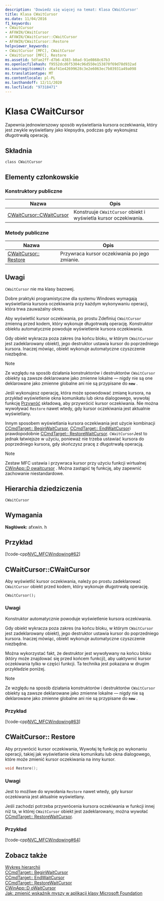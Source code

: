 ```yaml
---
description: 'Dowiedz się więcej na temat: Klasa CWaitCursor'
title: Klasa CWaitCursor
ms.date: 11/04/2016
f1_keywords:
- CWaitCursor
- AFXWIN/CWaitCursor
- AFXWIN/CWaitCursor::CWaitCursor
- AFXWIN/CWaitCursor::Restore
helpviewer_keywords:
- CWaitCursor [MFC], CWaitCursor
- CWaitCursor [MFC], Restore
ms.assetid: 5dfae2ff-d7b6-4383-b0ad-91e0868c67b3
ms.openlocfilehash: f9552dcd6f5304c96d550e153870f69d78d932ad
ms.sourcegitcommit: d6af41e42699628c3e2e6063ec7b03931a49a098
ms.translationtype: MT
ms.contentlocale: pl-PL
ms.lasthandoff: 12/11/2020
ms.locfileid: "97318471"
---
```

# <a name="cwaitcursor-class"></a>Klasa CWaitCursor

Zapewnia jednowierszowy sposób wyświetlania kursora oczekiwania, który jest zwykle wyświetlany jako klepsydra, podczas gdy wykonujesz długotrwałą operację.

## <a name="syntax"></a>Składnia

```
class CWaitCursor
```

## <a name="members"></a>Elementy członkowskie

### <a name="public-constructors"></a>Konstruktory publiczne

|Nazwa|Opis|
|----------|-----------------|
|[CWaitCursor::CWaitCursor](#cwaitcursor)|Konstruuje `CWaitCursor` obiekt i wyświetla kursor oczekiwania.|

### <a name="public-methods"></a>Metody publiczne

|Nazwa|Opis|
|----------|-----------------|
|[CWaitCursor:: Restore](#restore)|Przywraca kursor oczekiwania po jego zmianie.|

## <a name="remarks"></a>Uwagi

`CWaitCursor` nie ma klasy bazowej.

Dobre praktyki programistyczne dla systemu Windows wymagają wyświetlania kursora oczekiwania przy każdym wykonywaniu operacji, która trwa zauważalny okres.

Aby wyświetlić kursor oczekiwania, po prostu Zdefiniuj `CWaitCursor` zmienną przed kodem, który wykonuje długotrwałą operację. Konstruktor obiektu automatycznie powoduje wyświetlenie kursora oczekiwania.

Gdy obiekt wykracza poza zakres (na końcu bloku, w którym `CWaitCursor` jest zadeklarowany obiekt), jego destruktor ustawia kursor do poprzedniego kursora. Inaczej mówiąc, obiekt wykonuje automatyczne czyszczenie niezbędne.

> [!NOTE]
> Ze względu na sposób działania konstruktorów i destruktorów `CWaitCursor` obiekty są zawsze deklarowane jako zmienne lokalne — nigdy nie są one deklarowane jako zmienne globalne ani nie są przypisane do **`new`** .

Jeśli wykonujesz operację, która może spowodować zmianę kursora, na przykład wyświetlenie okna komunikatu lub okna dialogowego, wywołaj funkcję [Przywróć](#restore) składową, aby przywrócić kursor oczekiwania. Nie można wywoływać `Restore` nawet wtedy, gdy kursor oczekiwania jest aktualnie wyświetlany.

Innym sposobem wyświetlania kursora oczekiwania jest użycie kombinacji [CCmdTarget:: BeginWaitCursor](../../mfc/reference/ccmdtarget-class.md#beginwaitcursor), [CCmdTarget:: EndWaitCursor](../../mfc/reference/ccmdtarget-class.md#endwaitcursor)i prawdopodobnie [CCmdTarget:: RestoreWaitCursor](../../mfc/reference/ccmdtarget-class.md#restorewaitcursor). `CWaitCursor`Jest to jednak łatwiejsze w użyciu, ponieważ nie trzeba ustawiać kursora do poprzedniego kursora, gdy skończysz pracę z długotrwałą operacją.

> [!NOTE]
> Zestaw MFC ustawia i przywraca kursor przy użyciu funkcji wirtualnej [CWinApp::D owaitcursor](../../mfc/reference/cwinapp-class.md#dowaitcursor) . Można zastąpić tę funkcję, aby zapewnić zachowanie niestandardowe.

## <a name="inheritance-hierarchy"></a>Hierarchia dziedziczenia

`CWaitCursor`

## <a name="requirements"></a>Wymagania

**Nagłówek:** afxwin. h

## <a name="example"></a>Przykład

[!code-cpp[NVC_MFCWindowing#62](../../mfc/reference/codesnippet/cpp/cwaitcursor-class_1.cpp)]

## <a name="cwaitcursorcwaitcursor"></a><a name="cwaitcursor"></a> CWaitCursor::CWaitCursor

Aby wyświetlić kursor oczekiwania, należy po prostu zadeklarować `CWaitCursor` obiekt przed kodem, który wykonuje długotrwałą operację.

```
CWaitCursor();
```

### <a name="remarks"></a>Uwagi

Konstruktor automatycznie powoduje wyświetlenie kursora oczekiwania.

Gdy obiekt wykracza poza zakres (na końcu bloku, w którym `CWaitCursor` jest zadeklarowany obiekt), jego destruktor ustawia kursor do poprzedniego kursora. Inaczej mówiąc, obiekt wykonuje automatyczne czyszczenie niezbędne.

Można wykorzystać fakt, że destruktor jest wywoływany na końcu bloku (który może znajdować się przed końcem funkcji), aby uaktywnić kursor oczekiwania tylko w części funkcji. Ta technika jest pokazana w drugim przykładzie poniżej.

> [!NOTE]
> Ze względu na sposób działania konstruktorów i destruktorów `CWaitCursor` obiekty są zawsze deklarowane jako zmienne lokalne — nigdy nie są deklarowane jako zmienne globalne ani nie są przypisane do **`new`** .

### <a name="example"></a>Przykład

[!code-cpp[NVC_MFCWindowing#63](../../mfc/reference/codesnippet/cpp/cwaitcursor-class_2.cpp)]

## <a name="cwaitcursorrestore"></a><a name="restore"></a> CWaitCursor:: Restore

Aby przywrócić kursor oczekiwania, Wywołaj tę funkcję po wykonaniu operacji, takiej jak wyświetlanie okna komunikatu lub okna dialogowego, które może zmienić kursor oczekiwania na inny kursor.

```cpp
void Restore();
```

### <a name="remarks"></a>Uwagi

Jest to możliwe do wywołania `Restore` nawet wtedy, gdy kursor oczekiwania jest aktualnie wyświetlany.

Jeśli zachodzi potrzeba przywrócenia kursora oczekiwania w funkcji innej niż ta, w której `CWaitCursor` obiekt jest zadeklarowany, można wywołać [CCmdTarget:: RestoreWaitCursor](../../mfc/reference/ccmdtarget-class.md#restorewaitcursor).

### <a name="example"></a>Przykład

[!code-cpp[NVC_MFCWindowing#64](../../mfc/reference/codesnippet/cpp/cwaitcursor-class_3.cpp)]

## <a name="see-also"></a>Zobacz także

[Wykres hierarchii](../../mfc/hierarchy-chart.md)<br/>
[CCmdTarget:: BeginWaitCursor](../../mfc/reference/ccmdtarget-class.md#beginwaitcursor)<br/>
[CCmdTarget:: EndWaitCursor](../../mfc/reference/ccmdtarget-class.md#endwaitcursor)<br/>
[CCmdTarget:: RestoreWaitCursor](../../mfc/reference/ccmdtarget-class.md#restorewaitcursor)<br/>
[CWinApp::D oWaitCursor](../../mfc/reference/cwinapp-class.md#dowaitcursor)<br/>
[Jak: zmienić wskaźnik myszy w aplikacji klasy Microsoft Foundation](https://go.microsoft.com/fwlink/p/?linkid=128044)

